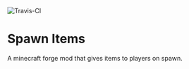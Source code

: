 ![Travis-CI](https://travis-ci.org/m4rcs/spawnitems.svg?branch=master)

# Spawn Items
A minecraft forge mod that gives items to players on spawn.
